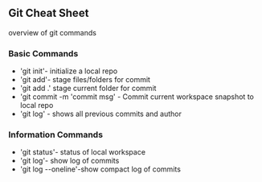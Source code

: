 ## Git Cheat Sheet
overview of git commands
### Basic Commands
* 'git init'- initialize a local repo
* 'git add'- stage files/folders for commit
* 'git add .' stage current folder for commit
* 'git commit -m 'commit msg' - Commit current workspace snapshot to local repo
* 'git log' - shows all previous commits and author

### Information Commands
* 'git status'- status of local workspace
* 'git log'- show log of commits
* 'git log --oneline'-show compact log of commits
